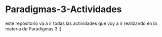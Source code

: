 # Paradigmas-3-Actividades
este repositorio va a ir todas las actividades que voy a ir realizando en la materia de Paradigmas 3 :)
